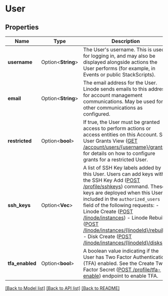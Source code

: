 # User

## Properties

Name | Type | Description | Notes
------------ | ------------- | ------------- | -------------
**username** | Option<**String**> | The User's username. This is used for logging in, and may also be displayed alongside actions the User performs (for example, in Events or public StackScripts).  | [optional]
**email** | Option<**String**> | The email address for the User. Linode sends emails to this address for account management communications. May be used for other communications as configured.  | [optional]
**restricted** | Option<**bool**> | If true, the User must be granted access to perform actions or access entities on this Account. See User Grants View ([GET /account/users/{username}/grants](/docs/api/account/#users-grants-view)) for details on how to configure grants for a restricted User.  | [optional]
**ssh_keys** | Option<**Vec<String>**> | A list of SSH Key labels added by this User.  Users can add keys with the SSH Key Add ([POST /profile/sshkeys](/docs/api/profile/#ssh-key-add)) command.  These keys are deployed when this User is included in the `authorized_users` field of the following requests: - Linode Create ([POST /linode/instances](/docs/api/linode-instances/#linode-create)) - Linode Rebuild ([POST /linode/instances/{linodeId}/rebuild](/docs/api/linode-instances/#linode-rebuild)) - Disk Create ([POST /linode/instances/{linodeId}/disks](/docs/api/linode-instances/#disk-create))  | [optional][readonly]
**tfa_enabled** | Option<**bool**> | A boolean value indicating if the User has Two Factor Authentication (TFA) enabled. See the Create Two Factor Secret ([POST /profile/tfa-enable](/docs/api/profile/#two-factor-secret-create)) endpoint to enable TFA.  | [optional][readonly]

[[Back to Model list]](../README.md#documentation-for-models) [[Back to API list]](../README.md#documentation-for-api-endpoints) [[Back to README]](../README.md)


